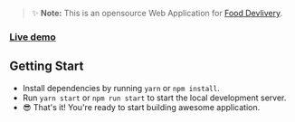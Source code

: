 > ✨ **Note:** This is an opensource Web Application for [Food Devlivery](https://react-quick-food.firebaseapp.com/).

### [Live demo](https://aar-pvt-ltd-main.vercel.app/)

## Getting Start

- Install dependencies by running `yarn` or `npm install`.
- Run `yarn start` or `npm run start` to start the local development server.
- 😎 That's it! You're ready to start building awesome application.
